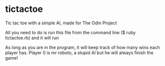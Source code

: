 # tictactoe
Tic tac toe with a simple AI, made for The Odin Project

All you need to do is run this file from the command line ($ ruby tictactoe.rb) and it will run

As long as you are in the program, it will keep track of how many wins each player has. Player 0 is mr roboto, a stupid AI but he will always finish the game!
